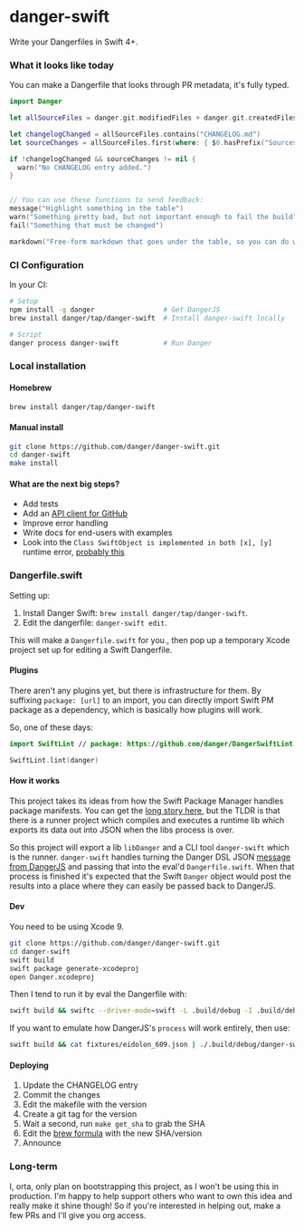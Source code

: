 # danger-swift

Write your Dangerfiles in Swift 4+.

### What it looks like today

You can make a Dangerfile that looks through PR metadata, it's fully typed.

```swift
import Danger

let allSourceFiles = danger.git.modifiedFiles + danger.git.createdFiles

let changelogChanged = allSourceFiles.contains("CHANGELOG.md")
let sourceChanges = allSourceFiles.first(where: { $0.hasPrefix("Sources") })

if !changelogChanged && sourceChanges != nil {
  warn("No CHANGELOG entry added.")
}


// You can use these functions to send feedback:
message("Highlight something in the table")
warn("Something pretty bad, but not important enough to fail the build")
fail("Something that must be changed")

markdown("Free-form markdown that goes under the table, so you can do whatever.")
```

### CI Configuration

In your CI:

```sh
# Setup
npm install -g danger                 # Get DangerJS
brew install danger/tap/danger-swift  # Install danger-swift locally

# Script
danger process danger-swift           # Run Danger
```

### Local installation

#### Homebrew

```sh
brew install danger/tap/danger-swift
```

#### Manual install

```sh
git clone https://github.com/danger/danger-swift.git
cd danger-swift
make install
```

#### What are the next big steps?

- Add tests
- Add an [API client for GitHub](https://github.com/danger/danger-swift/issues/17)
- Improve error handling
- Write docs for end-users with examples
- Look into the `Class SwiftObject is implemented in both [x], [y]` runtime error, [probably this](https://bugs.swift.org/browse/SR-1060)

### Dangerfile.swift

Setting up: 

1. Install Danger Swift: `brew install danger/tap/danger-swift`.
1. Edit the dangerfile: `danger-swift edit`. 

This will make a `Dangerfile.swift` for you., then pop up a temporary Xcode project set up for editing a Swift Dangerfile.

#### Plugins

There aren't any plugins yet, but there is infrastructure for them. By suffixing `package: [url]` to an import,
you can directly import Swift PM package as a dependency, which is basically how plugins will work.

So, one of these days:

```swift
import SwiftLint // package: https://github.com/danger/DangerSwiftLint.git

SwiftLint.lint(danger)
```

#### How it works

This project takes its ideas from how the Swift Package Manager handles package manifests. You can get the [long story here][spm-lr], but the TLDR is that there is a runner project which compiles and executes a runtime lib which exports its data out into JSON when the libs process is over.

So this project will export a lib `libDanger` and a CLI tool `danger-swift` which is the runner. `danger-swift` handles turning the Danger DSL JSON [message from DangerJS][dsl] and passing that into the eval'd `Dangerfile.swift`. When that process is finished it's expected that the Swift `Danger` object would post the results into a place where they can easily be passed back to DangerJS.

#### Dev

You need to be using Xcode 9.

```sh
git clone https://github.com/danger/danger-swift.git
cd danger-swift
swift build
swift package generate-xcodeproj
open Danger.xcodeproj
```

Then I tend to run it by eval the Dangerfile with:

```sh
swift build && swiftc --driver-mode=swift -L .build/debug -I .build/debug -lDanger Dangerfile.swift fixtures/eidolon_609.json fixtures/response_data.json
```

If you want to emulate how DangerJS's `process` will work entirely, then use:

```sh
swift build && cat fixtures/eidolon_609.json | ./.build/debug/danger-swift
```

#### Deploying

1. Update the CHANGELOG entry
1. Commit the changes
1. Edit the makefile with the version
1. Create a git tag for the version
1. Wait a second, run `make get_sha` to grab the SHA
1. Edit the [brew formula](https://github.com/danger/homebrew-tap/edit/master/danger-swift.rb) with the new SHA/version
1. Announce

### Long-term

I, orta, only plan on bootstrapping this project, as I won't be using this in production. I'm happy to help support others who want to own this idea and really make it shine though! So if you're interested in helping out, make a few PRs and I'll give you org access.

[m]: https://github.com/JohnSundell/Marathon/issues/59
[spm-lr]: http://bhargavg.com/swift/2016/06/11/how-swiftpm-parses-manifest-file.html
[dsl]: https://github.com/danger/danger-js/pull/341
